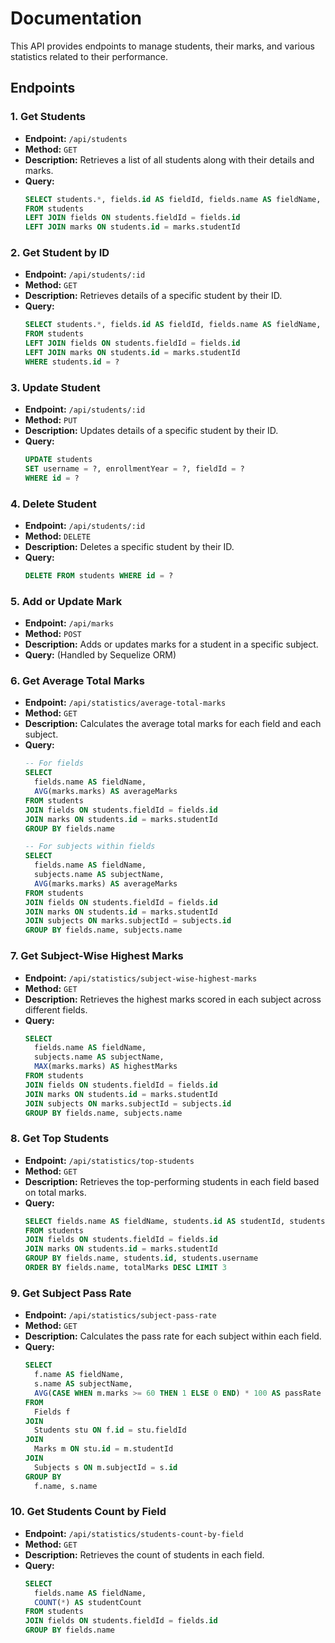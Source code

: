 
# Documentation

This API provides endpoints to manage students, their marks, and various statistics related to their performance.

## Endpoints

### 1. Get Students

- **Endpoint:** `/api/students`
- **Method:** `GET`
- **Description:** Retrieves a list of all students along with their details and marks.
- **Query:** 
  ```sql
  SELECT students.*, fields.id AS fieldId, fields.name AS fieldName, marks.id AS markId, marks.subjectId, marks.marks, marks.createdAt AS markCreatedAt, marks.updatedAt AS markUpdatedAt
  FROM students
  LEFT JOIN fields ON students.fieldId = fields.id
  LEFT JOIN marks ON students.id = marks.studentId
  ```
  
### 2. Get Student by ID

- **Endpoint:** `/api/students/:id`
- **Method:** `GET`
- **Description:** Retrieves details of a specific student by their ID.
- **Query:** 
  ```sql
  SELECT students.*, fields.id AS fieldId, fields.name AS fieldName, marks.id AS markId, marks.subjectId, marks.marks, marks.createdAt AS markCreatedAt, marks.updatedAt AS markUpdatedAt
  FROM students
  LEFT JOIN fields ON students.fieldId = fields.id
  LEFT JOIN marks ON students.id = marks.studentId
  WHERE students.id = ?
  ```
  
### 3. Update Student

- **Endpoint:** `/api/students/:id`
- **Method:** `PUT`
- **Description:** Updates details of a specific student by their ID.
- **Query:** 
  ```sql
  UPDATE students
  SET username = ?, enrollmentYear = ?, fieldId = ?
  WHERE id = ?
  ```

### 4. Delete Student

- **Endpoint:** `/api/students/:id`
- **Method:** `DELETE`
- **Description:** Deletes a specific student by their ID.
- **Query:** 
  ```sql
  DELETE FROM students WHERE id = ?
  ```

### 5. Add or Update Mark

- **Endpoint:** `/api/marks`
- **Method:** `POST`
- **Description:** Adds or updates marks for a student in a specific subject.
- **Query:** (Handled by Sequelize ORM)

### 6. Get Average Total Marks

- **Endpoint:** `/api/statistics/average-total-marks`
- **Method:** `GET`
- **Description:** Calculates the average total marks for each field and each subject.
- **Query:** 
  ```sql
  -- For fields
  SELECT 
    fields.name AS fieldName, 
    AVG(marks.marks) AS averageMarks
  FROM students
  JOIN fields ON students.fieldId = fields.id
  JOIN marks ON students.id = marks.studentId
  GROUP BY fields.name
  
  -- For subjects within fields
  SELECT 
    fields.name AS fieldName,
    subjects.name AS subjectName,
    AVG(marks.marks) AS averageMarks
  FROM students
  JOIN fields ON students.fieldId = fields.id
  JOIN marks ON students.id = marks.studentId
  JOIN subjects ON marks.subjectId = subjects.id
  GROUP BY fields.name, subjects.name
  ```

### 7. Get Subject-Wise Highest Marks

- **Endpoint:** `/api/statistics/subject-wise-highest-marks`
- **Method:** `GET`
- **Description:** Retrieves the highest marks scored in each subject across different fields.
- **Query:** 
  ```sql
  SELECT 
    fields.name AS fieldName,
    subjects.name AS subjectName,
    MAX(marks.marks) AS highestMarks
  FROM students
  JOIN fields ON students.fieldId = fields.id
  JOIN marks ON students.id = marks.studentId
  JOIN subjects ON marks.subjectId = subjects.id
  GROUP BY fields.name, subjects.name
  ```

### 8. Get Top Students

- **Endpoint:** `/api/statistics/top-students`
- **Method:** `GET`
- **Description:** Retrieves the top-performing students in each field based on total marks.
- **Query:** 
  ```sql
  SELECT fields.name AS fieldName, students.id AS studentId, students.username AS studentName, SUM(marks.marks) AS totalMarks
  FROM students
  JOIN fields ON students.fieldId = fields.id
  JOIN marks ON students.id = marks.studentId
  GROUP BY fields.name, students.id, students.username
  ORDER BY fields.name, totalMarks DESC LIMIT 3
  ```

### 9. Get Subject Pass Rate

- **Endpoint:** `/api/statistics/subject-pass-rate`
- **Method:** `GET`
- **Description:** Calculates the pass rate for each subject within each field.
- **Query:** 
  ```sql
  SELECT
    f.name AS fieldName,
    s.name AS subjectName,
    AVG(CASE WHEN m.marks >= 60 THEN 1 ELSE 0 END) * 100 AS passRate
  FROM
    Fields f
  JOIN
    Students stu ON f.id = stu.fieldId
  JOIN
    Marks m ON stu.id = m.studentId
  JOIN
    Subjects s ON m.subjectId = s.id
  GROUP BY
    f.name, s.name
  ```

### 10. Get Students Count by Field

- **Endpoint:** `/api/statistics/students-count-by-field`
- **Method:** `GET`
- **Description:** Retrieves the count of students in each field.
- **Query:** 
  ```sql
  SELECT 
    fields.name AS fieldName,
    COUNT(*) AS studentCount
  FROM students
  JOIN fields ON students.fieldId = fields.id
  GROUP BY fields.name
  ```
